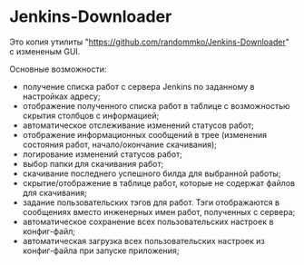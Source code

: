 # Jenkins-Downloader

Это копия утилиты "https://github.com/randommko/Jenkins-Downloader" с измененым GUI.

Основные возможности:
- получение списка работ с сервера Jenkins по заданному в настройках адресу;
- отображение полученного списка работ в таблице с возможностью скрытия столбцов с информацией;
- автоматическое отслеживание изменений статусов работ;
- отображение информационных сообщений в трее (изменения состояния работ, начало/окончание скачивания);
- логирование изменений статусов работ;
- выбор папки для скачивания работ;
- скачивание последнего успешного билда для выбранной работы;
- скрытие/отображение в таблице работ, которые не содержат файлов для скачивания;
- задание пользовательских тэгов для работ. Тэги отображаются в сообщениях вместо инженерных имен работ, полученных с сервера;
- автоматическое сохранение всех пользовательских настроек в конфиг-файл;
- автоматическая загрузка всех пользовательских настроек из конфиг-файла при запуске приложения;
